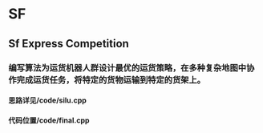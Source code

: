 # SF

## Sf Express Competition

### 编写算法为运货机器人群设计最优的运货策略，在多种复杂地图中协作完成运货任务，将特定的货物运输到特定的货架上。



#### 思路详见/code/silu.cpp

#### 代码位置/code/final.cpp
